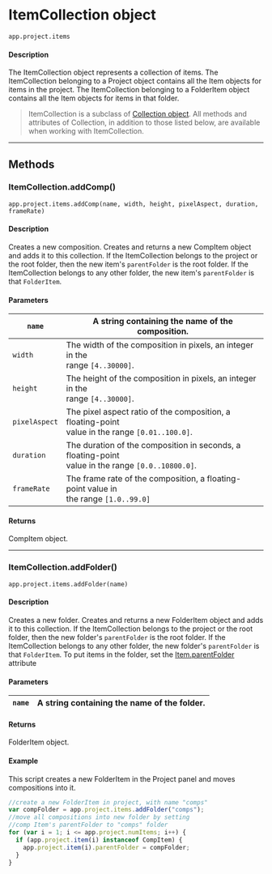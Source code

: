 # ItemCollection object

`app.project.items`

#### Description

The ItemCollection object represents a collection of items. The ItemCollection belonging to a Project object contains all the Item objects for items in the project. The ItemCollection belonging to a FolderItem object contains all the Item objects for items in that folder.

> ItemCollection is a subclass of [Collection object](../other/collection.md). All methods and attributes of Collection, in addition to those listed below, are available when working with ItemCollection.

---

## Methods

### ItemCollection.addComp()

`app.project.items.addComp(name, width, height, pixelAspect, duration, frameRate)`

#### Description

Creates a new composition. Creates and returns a new CompItem object and adds it to this collection. If the ItemCollection belongs to the project or the root folder, then the new item's `parentFolder` is the root folder. If the ItemCollection belongs to any other folder, the new item's `parentFolder` is that `FolderItem`.

#### Parameters

| `name`        | A string containing the name of the composition.                                                      |
|---------------|-------------------------------------------------------------------------------------------------------|
| `width`       | The width of the composition in pixels, an integer in the<br/>range `[4..30000]`.                     |
| `height`      | The height of the composition in pixels, an integer in the<br/>range `[4..30000]`.                    |
| `pixelAspect` | The pixel aspect ratio of the composition, a floating-point<br/>value in the range `[0.01..100.0]`.   |
| `duration`    | The duration of the composition in seconds, a floating-point<br/>value in the range `[0.0..10800.0]`. |
| `frameRate`   | The frame rate of the composition, a floating-point value in<br/>the range `[1.0..99.0]`              |

#### Returns

CompItem object.

---

### ItemCollection.addFolder()

`app.project.items.addFolder(name)`

#### Description

Creates a new folder. Creates and returns a new FolderItem object and adds it to this collection. If the ItemCollection belongs to the project or the root folder, then the new folder's `parentFolder` is the root folder. If the ItemCollection belongs to any other folder, the new folder's `parentFolder` is that `FolderItem`. To put items in the folder, set the [Item.parentFolder](item.md#itemparentfolder) attribute

#### Parameters

| `name`   | A string containing the name of the folder.   |
|----------|-----------------------------------------------|

#### Returns

FolderItem object.

#### Example

This script creates a new FolderItem in the Project panel and moves compositions into it.

```javascript
//create a new FolderItem in project, with name "comps"
var compFolder = app.project.items.addFolder("comps");
//move all compositions into new folder by setting
//comp Item's parentFolder to "comps" folder
for (var i = 1; i <= app.project.numItems; i++) {
  if (app.project.item(i) instanceof CompItem) {
    app.project.item(i).parentFolder = compFolder;
  }
}
```

